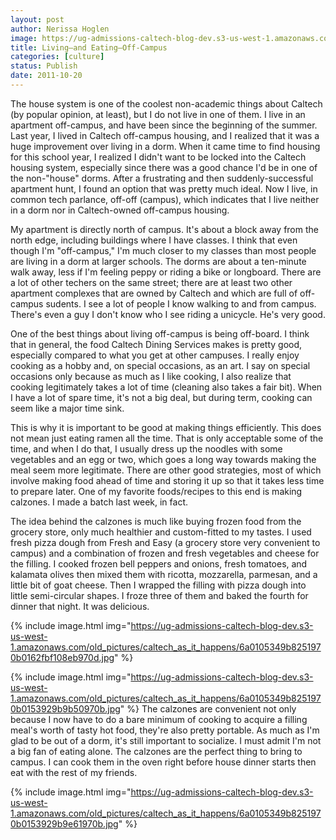 ```yaml
---
layout: post
author: Nerissa Hoglen
image: https://ug-admissions-caltech-blog-dev.s3-us-west-1.amazonaws.com/old_pictures/caltech_as_it_happens/6a0105349b8251970b0153929b96b4970b.jpg
title: Living—and Eating—Off-Campus 
categories: [culture]
status: Publish
date: 2011-10-20
---
```


The house system is one of the coolest non-academic things about Caltech (by popular opinion, at least), but I do not live in one of them. I live in an apartment off-campus, and have been since the beginning of the summer. Last year, I lived in Caltech off-campus housing, and I realized that it was a huge improvement over living in a dorm. When it came time to find housing for this school year, I realized I didn't want to be locked into the Caltech housing system, especially since there was a good chance I'd be in one of the non-"house" dorms. After a frustrating and then suddenly-successful apartment hunt, I found an option that was pretty much ideal. Now I live, in common tech parlance, off-off (campus), which indicates that I live neither in a dorm nor in Caltech-owned off-campus housing.

My apartment is directly north of campus. It's about a block away from the north edge, including buildings where I have classes. I think that even though I'm "off-campus," I'm much closer to my classes than most people are living in a dorm at larger schools. The dorms are about a ten-minute walk away, less if I'm feeling peppy or riding a bike or longboard. There are a lot of other techers on the same street; there are at least two other apartment complexes that are owned by Caltech and which are full of off-campus sudents. I see a lot of people I know walking to and from campus. There's even a guy I don't know who I see riding a unicycle. He's very good.

One of the best things about living off-campus is being off-board. I think that in general, the food Caltech Dining Services makes is pretty good, especially compared to what you get at other campuses. I really enjoy cooking as a hobby and, on special occasions, as an art. I say on special occasions only because as much as I like cooking, I also realize that cooking legitimately takes a lot of time (cleaning also takes a fair bit).  When I have a lot of spare time, it's not a big deal, but during term, cooking can seem like a major time sink.

This is why it is important to be good at making things efficiently. This does not mean just eating ramen all the time. That is only acceptable some of the time, and when I do that, I usually dress up the noodles with some vegetables and an egg or two, which goes a long way towards making the meal seem more legitimate. There are other good strategies, most of which involve making food ahead of time and storing it up so that it takes less time to prepare later. One of my favorite foods/recipes to this end is making calzones. I made a batch last week, in fact.

The idea behind the calzones is much like buying frozen food from the grocery store, only much healthier and custom-fitted to my tastes. I used fresh pizza dough from Fresh and Easy (a grocery store very convenient to campus) and a combination of frozen and fresh vegetables and cheese for the filling. I cooked frozen bell peppers and onions, fresh tomatoes, and kalamata olives then mixed them with ricotta, mozzarella, parmesan, and a little bit of goat cheese. Then I wrapped the filling with pizza dough into little semi-circular shapes. I froze three of them and baked the fourth for dinner that night. It was delicious.


{% include image.html img="https://ug-admissions-caltech-blog-dev.s3-us-west-1.amazonaws.com/old_pictures/caltech_as_it_happens/6a0105349b8251970b0162fbf108eb970d.jpg" %}

{% include image.html img="https://ug-admissions-caltech-blog-dev.s3-us-west-1.amazonaws.com/old_pictures/caltech_as_it_happens/6a0105349b8251970b0153929b9b50970b.jpg" %}
The calzones are convenient not only because I now have to do a bare minimum of cooking to acquire a filling meal's worth of tasty hot food, they're also pretty portable. As much as I'm glad to be out of a dorm, it's still important to socialize. I must admit I'm not a big fan of eating alone. The calzones are the perfect thing to bring to campus. I can cook them in the oven right before house dinner starts then eat with the rest of my friends.


{% include image.html img="https://ug-admissions-caltech-blog-dev.s3-us-west-1.amazonaws.com/old_pictures/caltech_as_it_happens/6a0105349b8251970b0153929b9e61970b.jpg" %}
